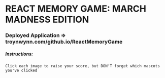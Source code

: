 # REACT MEMORY GAME: MARCH MADNESS EDITION

### Deployed Application => troynwynn.com/github.io/ReactMemoryGame

##### Instructions:

```Click each image to raise your score, but DON'T forget which mascots you've clicked```


